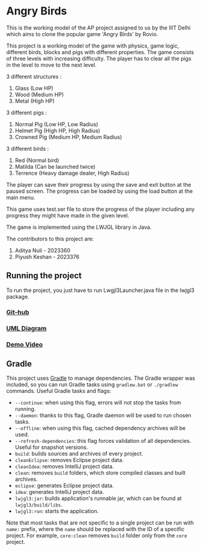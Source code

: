 # Angry Birds

This is the working model of the AP project assigned to us by the IIIT Delhi which aims to clone the popular game 'Angry Birds' by Rovio.

This project is a working model of the game with physics, game logic, different birds, blocks and pigs with different properties.
The game consists of three levels with increasing difficulty. The player has to clear all the pigs in the level to move to the next level.

3 different structures : 
1. Glass (Low HP)
2. Wood (Medium HP)
3. Metal (High HP)

3 different pigs : 
1. Normal Pig (Low HP, Low Radius)
2. Helmet Pig (High HP, High Radius)
3. Crowned Pig (Medium HP, Medium Radius)

3 different birds : 
1. Red (Normal bird)
2. Matilda (Can be launched twice)
3. Terrence (Heavy damage dealer, High Radius)

The player can save their progress by using the save and exit button at the paused screen.
The progress can be loaded by using the load button at the main menu.

This game uses test.ser file to store the progress of the player including any progress they might have made in the given level.

The game is implemented using the LWJGL library in Java.

The contributors to this project are:
1. Aditya Nuli - 2023360
2. Piyush Keshan - 2023376

## Running the project

To run the project, you just have to run Lwgjl3Launcher.java file in the lwjgl3 package.

### [Git-hub](https://github.com/NotXBee/AP_Project)

### [UML Diagram](UML.png)

### [Demo Video](https://youtu.be/NwC9Fnb7jeM)

## Gradle

This project uses [Gradle](https://gradle.org/) to manage dependencies.
The Gradle wrapper was included, so you can run Gradle tasks using `gradlew.bat` or `./gradlew` commands.
Useful Gradle tasks and flags:

- `--continue`: when using this flag, errors will not stop the tasks from running.
- `--daemon`: thanks to this flag, Gradle daemon will be used to run chosen tasks.
- `--offline`: when using this flag, cached dependency archives will be used.
- `--refresh-dependencies`: this flag forces validation of all dependencies. Useful for snapshot versions.
- `build`: builds sources and archives of every project.
- `cleanEclipse`: removes Eclipse project data.
- `cleanIdea`: removes IntelliJ project data.
- `clean`: removes `build` folders, which store compiled classes and built archives.
- `eclipse`: generates Eclipse project data.
- `idea`: generates IntelliJ project data.
- `lwjgl3:jar`: builds application's runnable jar, which can be found at `lwjgl3/build/libs`.
- `lwjgl3:run`: starts the application.

Note that most tasks that are not specific to a single project can be run with `name:` prefix, where the `name` should be replaced with the ID of a specific project.
For example, `core:clean` removes `build` folder only from the `core` project.
